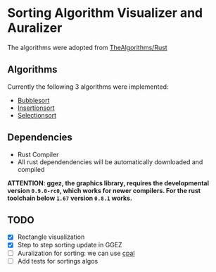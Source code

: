 # Sorting Algorithm Visualizer and Auralizer

The algorithms were adopted from [TheAlgorithms/Rust](https://github.com/TheAlgorithms/Rust)

## Algorithms

Currently the following 3 algorithms were implemented:

- [Bubblesort](./src/libsort/bubble_sort.rs)
- [Insertionsort](./src/libsort/insertion_sort.rs)
- [Selectionsort](./src/libsort/selection_sort.rs)

## Dependencies

- Rust Compiler
- All rust dependendencies will be automatically downloaded and compiled

**ATTENTION: ggez, the graphics library, requires the developmental version `0.9.0-rc0`, which works for newer compilers.
For the rust toolchain below `1.67` version `0.8.1` works.**

## TODO

- [x] Rectangle visualization
- [x] Step to step sorting update in GGEZ
- [ ] Auralization for sorting: we can use [cpal](https://github.com/RustAudio/cpal.git)
- [ ] Add tests for sortings algos
